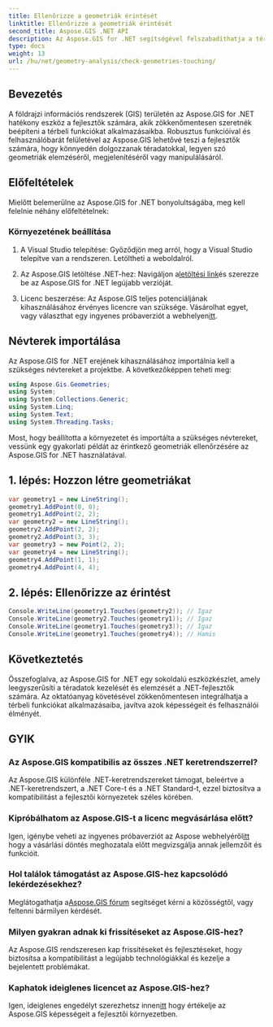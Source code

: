 ```yaml
---
title: Ellenőrizze a geometriák érintését
linktitle: Ellenőrizze a geometriák érintését
second_title: Aspose.GIS .NET API
description: Az Aspose.GIS for .NET segítségével felszabadíthatja a téradat-kezelési lehetőségeket. Ezzel a sokoldalú eszközkészlettel zökkenőmentesen integrálhatja a térbeli funkciókat alkalmazásaiba.
type: docs
weight: 13
url: /hu/net/geometry-analysis/check-geometries-touching/
---
```

## Bevezetés
A földrajzi információs rendszerek (GIS) területén az Aspose.GIS for .NET hatékony eszköz a fejlesztők számára, akik zökkenőmentesen szeretnék beépíteni a térbeli funkciókat alkalmazásaikba. Robusztus funkcióival és felhasználóbarát felületével az Aspose.GIS lehetővé teszi a fejlesztők számára, hogy könnyedén dolgozzanak téradatokkal, legyen szó geometriák elemzéséről, megjelenítéséről vagy manipulálásáról.
## Előfeltételek
Mielőtt belemerülne az Aspose.GIS for .NET bonyolultságába, meg kell felelnie néhány előfeltételnek:
### Környezetének beállítása
1. A Visual Studio telepítése: Győződjön meg arról, hogy a Visual Studio telepítve van a rendszeren. Letöltheti a weboldalról.
   
2.  Az Aspose.GIS letöltése .NET-hez: Navigáljon a[letöltési link](https://releases.aspose.com/gis/net/)és szerezze be az Aspose.GIS for .NET legújabb verzióját.
3.  Licenc beszerzése: Az Aspose.GIS teljes potenciáljának kihasználásához érvényes licencre van szüksége. Vásárolhat egyet, vagy választhat egy ingyenes próbaverziót a webhelyen[itt](https://releases.aspose.com/).

## Névterek importálása
Az Aspose.GIS for .NET erejének kihasználásához importálnia kell a szükséges névtereket a projektbe. A következőképpen teheti meg:

```csharp
using Aspose.Gis.Geometries;
using System;
using System.Collections.Generic;
using System.Linq;
using System.Text;
using System.Threading.Tasks;
```

Most, hogy beállította a környezetet és importálta a szükséges névtereket, vessünk egy gyakorlati példát az érintkező geometriák ellenőrzésére az Aspose.GIS for .NET használatával.
## 1. lépés: Hozzon létre geometriákat
```csharp
var geometry1 = new LineString();
geometry1.AddPoint(0, 0);
geometry1.AddPoint(2, 2);
var geometry2 = new LineString();
geometry2.AddPoint(2, 2);
geometry2.AddPoint(3, 3);
var geometry3 = new Point(2, 2);
var geometry4 = new LineString();
geometry4.AddPoint(1, 1);
geometry4.AddPoint(4, 4);
```
## 2. lépés: Ellenőrizze az érintést
```csharp
Console.WriteLine(geometry1.Touches(geometry2)); // Igaz
Console.WriteLine(geometry2.Touches(geometry1)); // Igaz
Console.WriteLine(geometry1.Touches(geometry3)); // Igaz
Console.WriteLine(geometry1.Touches(geometry4)); // Hamis
```

## Következtetés
Összefoglalva, az Aspose.GIS for .NET egy sokoldalú eszközkészlet, amely leegyszerűsíti a téradatok kezelését és elemzését a .NET-fejlesztők számára. Az oktatóanyag követésével zökkenőmentesen integrálhatja a térbeli funkciókat alkalmazásaiba, javítva azok képességeit és felhasználói élményét.
## GYIK
### Az Aspose.GIS kompatibilis az összes .NET keretrendszerrel?
Az Aspose.GIS különféle .NET-keretrendszereket támogat, beleértve a .NET-keretrendszert, a .NET Core-t és a .NET Standard-t, ezzel biztosítva a kompatibilitást a fejlesztői környezetek széles körében.
### Kipróbálhatom az Aspose.GIS-t a licenc megvásárlása előtt?
 Igen, igénybe veheti az ingyenes próbaverziót az Aspose webhelyéről[itt](https://purchase.aspose.com/temporary-license/) hogy a vásárlási döntés meghozatala előtt megvizsgálja annak jellemzőit és funkcióit.
### Hol találok támogatást az Aspose.GIS-hez kapcsolódó lekérdezésekhez?
 Meglátogathatja a[Aspose.GIS fórum](https://forum.aspose.com/c/gis/33) segítséget kérni a közösségtől, vagy feltenni bármilyen kérdését.
### Milyen gyakran adnak ki frissítéseket az Aspose.GIS-hez?
Az Aspose.GIS rendszeresen kap frissítéseket és fejlesztéseket, hogy biztosítsa a kompatibilitást a legújabb technológiákkal és kezelje a bejelentett problémákat.
### Kaphatok ideiglenes licencet az Aspose.GIS-hez?
 Igen, ideiglenes engedélyt szerezhetsz innen[itt](https://purchase.aspose.com/temporary-license/) hogy értékelje az Aspose.GIS képességeit a fejlesztői környezetben.